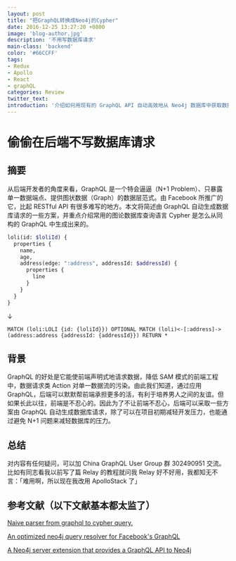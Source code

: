 ```yaml
---
layout: post
title: "把GraphQL转换成Neo4j的Cypher"
date: 2016-12-25 13:27:20 +0800
image: 'blog-author.jpg'
description: '不用写数据库请求'
main-class: 'backend'
color: '#66CCFF'
tags:
- Redux
- Apollo
- React
- graphQL
categories: Review
twitter_text:
introduction: '介绍如何用现有的 GraphQL API 自动高效地从 Neo4j 数据库中获取数据'
---
```

# 偷偷在后端不写数据库请求

## 摘要

从后端开发者的角度来看，GraphQL 是一个特会逼逼（N+1 Problem）、只暴露单一数据端点、提供图状数据（Graph）的数据层范式。由 Facebook 所推广的它，比起 RESTful API 有很多难写的地方。本文将简述由 GraphQL 自动生成数据库请求的一些方案，并重点介绍常用的图论数据库查询语言 Cypher 是怎么从同构的 GraphQL 中生成出来的。

```graphql
loli(id: $loliId) {
  properties {
    name,
    age,
    address(edge: ":address", addressId: $addressId) {
      properties {
        line
      }
    }
  }
}
```

↓

```cypher
MATCH (loli:LOLI {id: {loliId}}) OPTIONAL MATCH (loli)<-[:address]->(address:address {addressId: {addressId}}) RETURN *
```

## 背景  

GraphQL 的好处是它能使前端声明式地请求数据，降低 SAM 模式的前端工程中，数据请求类 Action 对单一数据流的污染。由此我们知道，通过应用 GraphQL，后端可以默默帮前端承担更多的活，有利于培养男人之间的友谊。但如果长此以往，前端是不忍心的。因此为了不让前端不忍心，后端可以采取一些方案由 GraphQL 自动生成数据库请求，除了可以在项目初期减轻开发压力，也能通过避免 N+1 问题来减轻数据库的压力。

## 总结

对内容有任何疑问，可以加 China GraphQL User Group 群 302490951 交流。比如有同志看我以前写了篇 Relay 的教程就问我 Relay 好不好用，我都知无不言：「难用啊，所以现在我改用 ApolloStack 了」

## 参考文献（以下文献基本都太监了）

[Naive parser from graphql to cypher query.](https://github.com/JamesKyburz/graphql2cypher)

[An optimized neo4j query resolver for Facebook's GraphQL](https://github.com/jhwoodward/neo4j-graphQL)

[A Neo4j server extension that provides a GraphQL API to Neo4j](https://github.com/neo4j-contrib/neo4j-graphql)
